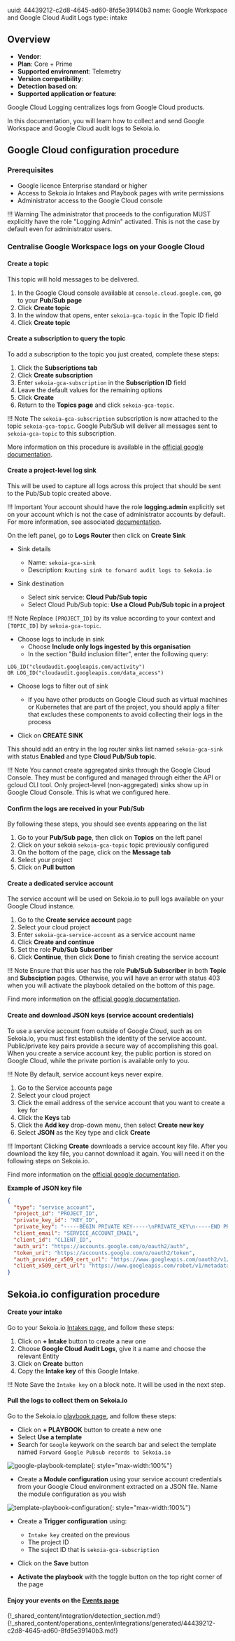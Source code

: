 uuid: 44439212-c2d8-4645-ad60-8fd5e39140b3
name: Google Workspace and Google Cloud Audit Logs
type: intake

## Overview
- **Vendor**:
- **Plan**: Core + Prime
- **Supported environment**: Telemetry
- **Version compatibility**:
- **Detection based on**:
- **Supported application or feature**:

Google Cloud Logging centralizes logs from Google Cloud products.

In this documentation, you will learn how to collect and send Google Workspace and Google Cloud audit logs to Sekoia.io.



## Google Cloud configuration procedure

### Prerequisites

- Google licence Enterprise standard or higher
- Access to Sekoia.io Intakes and Playbook pages with write permissions
- Administrator access to the Google Cloud console

!!! Warning
	The administrator that proceeds to the configuration MUST explicitly have the role "Logging Admin" activated. This is not the case by default even for administrator users.

### Centralise Google Workspace logs on your Google Cloud

#### Create a topic

This topic will hold messages to be delivered.

1. In the Google Cloud console available at `console.cloud.google.com`, go to your **Pub/Sub page**
2. Click **Create topic**
3. In the window that opens, enter `sekoia-gca-topic` in the Topic ID field
4. Click **Create topic**

#### Create a subscription to query the topic

To add a subscription to the topic you just created, complete these steps:

1. Click the **Subscriptions tab**
2. Click **Create subscription**
3. Enter `sekoia-gca-subscription` in the **Subscription ID** field
4. Leave the default values for the remaining options
5. Click **Create**
6. Return to the **Topics page** and click `sekoia-gca-topic`.

!!! Note
	The `sekoia-gca-subscription` subscription is now attached to the topic `sekoia-gca-topic`. Google Pub/Sub will deliver all messages sent to `sekoia-gca-topic` to this subscription.

More information on this procedure is available in the [official google documentation](https://cloud.google.com/pubsub/docs/publish-receive-messages-console?hl=en).

#### Create a project-level log sink

This will be used to capture all logs across this project that should be sent to the Pub/Sub topic created above. 

!!! Important
	Your account should have the role **logging.admin** explicitly set on your account which is not the case of administrator accounts by default. For more information, see associated [documentation](https://cloud.google.com/logging/docs/export/configure_export_v2?hl=en#before-you-begin).

On the left panel, go to **Logs Router** then click on **Create Sink**

- Sink details
	* Name: `sekoia-gca-sink`
	* Description: `Routing sink to forward audit logs to Sekoia.io`

- Sink destination
	* Select sink service: **Cloud Pub/Sub topic**
	* Select Cloud Pub/Sub topic: **Use a Cloud Pub/Sub topic in a project**

!!! Note
	Replace `[PROJECT_ID]` by its value according to your context and `[TOPIC_ID]` by `sekoia-gca-topic`.

- Choose logs to include in sink
	* Choose **Include only logs ingested by this organisation**
	* In the section "Build inclusion filter", enter the following query:

```
LOG_ID("cloudaudit.googleapis.com/activity") 
OR LOG_ID("cloudaudit.googleapis.com/data_access")
```

- Choose logs to filter out of sink
	* If you have other products on Google Cloud such as virtual machines or Kubernetes that are part of the project, you should apply a filter that excludes these components to avoid collecting their logs in the process

- Click on **CREATE SINK**

This should add an entry in the log router sinks list named `sekoia-gca-sink` with status **Enabled** and type **Cloud Pub/Sub topic**.

!!! Note
	You cannot create aggregated sinks through the Google Cloud Console. They must be configured and managed through either the API or gcloud CLI tool. Only project-level (non-aggregated) sinks show up in Google Cloud Console. This is what we configured here.

#### Confirm the logs are received in your Pub/Sub

By following these steps, you should see events appearing on the list

1. Go to your **Pub/Sub page**, then click on **Topics** on the left panel
2. Click on your sekoia `sekoia-gca-topic` topic previously configured
3. On the bottom of the page, click on the **Message tab**
4. Select your project
5. Click on **Pull button**

#### Create a dedicated service account 

The service account will be used on Sekoia.io to pull logs available on your Google Cloud instance.

1. Go to the **Create service account** page
2. Select your cloud project
3. Enter `sekoia-gca-service-account` as a service account name
4. Click **Create and continue**
5. Set the role **Pub/Sub Subscriber**
6. Click **Continue**, then click **Done** to finish creating the service account

!!! Note
	Ensure that this user has the role **Pub/Sub Subscriber** in both **Topic** and **Subsciption** pages. Otherwise, you will have an error with status 403 when you will activate the playbook detailed on the bottom of this page. 

Find more information on the [official google documentation](https://cloud.google.com/iam/docs/service-accounts-create).

#### Create and download JSON keys (service account credentials)

To use a service account from outside of Google Cloud, such as on Sekoia.io, you must first establish the identity of the service account. Public/private key pairs provide a secure way of accomplishing this goal. When you create a service account key, the public portion is stored on Google Cloud, while the private portion is available only to you.

!!! Note
	By default, service account keys never expire.

1. Go to the Service accounts page
2. Select your cloud project
3. Click the email address of the service account that you want to create a key for
4. Click the **Keys** tab
5. Click the **Add key** drop-down menu, then select **Create new key**
6. Select **JSON** as the Key type and click **Create**

!!! Important
	Clicking **Create** downloads a service account key file. After you download the key file, you cannot download it again. You will need it on the following steps on Sekoia.io.

Find more information on the [official google documentation](https://cloud.google.com/iam/docs/keys-create-delete).

**Example of JSON key file**

```JSON
{
  "type": "service_account",
  "project_id": "PROJECT_ID",
  "private_key_id": "KEY_ID",
  "private_key": "-----BEGIN PRIVATE KEY-----\nPRIVATE_KEY\n-----END PRIVATE KEY-----\n",
  "client_email": "SERVICE_ACCOUNT_EMAIL",
  "client_id": "CLIENT_ID",
  "auth_uri": "https://accounts.google.com/o/oauth2/auth",
  "token_uri": "https://accounts.google.com/o/oauth2/token",
  "auth_provider_x509_cert_url": "https://www.googleapis.com/oauth2/v1/certs",
  "client_x509_cert_url": "https://www.googleapis.com/robot/v1/metadata/x509/SERVICE_ACCOUNT_EMAIL"
}
```


## Sekoia.io configuration procedure

#### Create your intake

Go to your Sekoia.io [Intakes page](https://app.sekoia.io/operations/intakes), and follow these steps:

1. Click on **+ Intake** button to create a new one
2. Choose **Google Cloud Audit Logs**, give it a name and choose the relevant Entity
3. Click on **Create** button
4. Copy the **Intake key** of this Google Intake.

!!! Note
	Save the `Intake key` on a block note. It will be used in the next step.

#### Pull the logs to collect them on Sekoia.io

Go to the Sekoia.io [playbook page](https://app.sekoia.io/operations/playbooks), and follow these steps:

- Click on **+ PLAYBOOK** button to create a new one
- Select **Use a template**
- Search for `Google` keywork on the search bar and select the template named `Forward Google Pubsub records to Sekoia.io`

![google-playbook-template](/assets/operation_center/integration_catalog/cloud_and_saas/google/google-template.PNG){: style="max-width:100%"} 

- Create a **Module configuration** using your service account credentials from your Google Cloud environment extracted on a JSON file. Name the module configuration as you wish

![template-playbook-configuration](/assets/operation_center/integration_catalog/cloud_and_saas/google/template-configuration.png ){: style="max-width:100%"}

-  Create a **Trigger configuration** using:

	* `Intake key` created on the previous
	* The project ID 
	* The suject ID that is `sekoia-gca-subscription`

- Click on the **Save** button
- **Activate the playbook** with the toggle button on the top right corner of the page

#### Enjoy your events on the [Events page](https://app.sekoia.io/operations/events)

{!_shared_content/integration/detection_section.md!}
{!_shared_content/operations_center/integrations/generated/44439212-c2d8-4645-ad60-8fd5e39140b3.md!}

